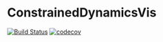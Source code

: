 # ConstrainedDynamicsVis
[![Build Status](https://github.com/janbruedigam/ConstrainedDynamicsVis.jl/workflows/CI/badge.svg)](https://github.com/janbruedigam/ConstrainedDynamicsVis.jl/actions?query=workflow%3ACI)
[![codecov](https://codecov.io/gh/janbruedigam/ConstrainedDynamicsVis.jl/branch/master/graph/badge.svg)](https://codecov.io/gh/janbruedigam/ConstrainedDynamicsVis.jl)
